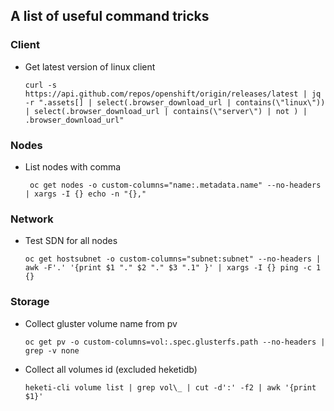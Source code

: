 ## A list of useful command tricks

### Client
* Get latest version of linux client
  ```
  curl -s https://api.github.com/repos/openshift/origin/releases/latest | jq -r ".assets[] | select(.browser_download_url | contains(\"linux\")) | select(.browser_download_url | contains(\"server\") | not ) | .browser_download_url"
  ```


### Nodes

* List nodes with comma<br> 
  ```
   oc get nodes -o custom-columns="name:.metadata.name" --no-headers | xargs -I {} echo -n "{},"
  ```
 
### Network

* Test SDN for all nodes<br> 
  ```
  oc get hostsubnet -o custom-columns="subnet:subnet" --no-headers | awk -F'.' '{print $1 "." $2 "." $3 ".1" }' | xargs -I {} ping -c 1 {}
  ```

### Storage

* Collect gluster volume name from pv
  ```
  oc get pv -o custom-columns=vol:.spec.glusterfs.path --no-headers | grep -v none
  ```
  
* Collect all volumes id (excluded heketidb) 
  ```
  heketi-cli volume list | grep vol\_ | cut -d':' -f2 | awk '{print $1}'
  ```
